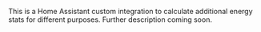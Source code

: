 This is a Home Assistant custom integration to calculate additional energy stats for different purposes. Further description coming soon.

